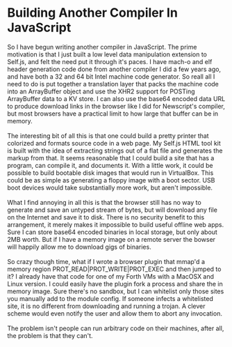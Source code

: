 Building Another Compiler In JavaScript
=======================================

So I have begun writing another compiler in JavaScript. The prime motivation is that I just built a low level data manipulation extension to Self.js, and felt the need put it through it&#39;s paces. I have mach-o and elf header generation code done from another compiler I did a few years ago, and have both a 32 and 64 bit Intel machine code generator.  So reall all I need to do is put together a translation layer that packs the machine code into an ArrayBuffer object and use the XHR2 support for POSTing ArrayBuffer data to a KV store.  I can also use the base64 encoded data URL to produce download links in the browser like I did for Newscript&#39;s compiler, but most browsers have a practical limit to how large that buffer can be in memory. <br><br>The interesting bit of all this is that one could build a pretty printer that colorized and formats source code in a web page. My Self.js HTML tool kit is built with the idea of extracting strings out of a flat file and generates the markup from that. It seems reasonable that I could build a site that has a program, can compile it, and documents it. With a little work, it could be possible to build bootable disk images that would run in VirtualBox. This could be as simple as generating a floppy image with a boot sector. USB boot devices would take substantially more work, but aren&#39;t impossible. <br><br>What I find annoying in all this is that the browser still has no way to generate and save an untyped stream of bytes, but will download any file on the Internet and save it to disk. There is no security benefit to this arrangement, it merely makes it impossible to build useful offline web apps. Sure I can store base64 encoded binaries in local storage, but only about 2MB worth.  But if I have a memory image on a remote server the bowser will happily allow me to download gigs of binaries. <br><br>So crazy though time, what if I wrote a browser plugin that mmap&#39;d a memory region PROT_READ|PROT_WRITE|PROT_EXEC and then jumped to it?  I already have that code for one of my Forth VMs with a MacOSX and Linux version. I could easily have the plugin fork a process and share the in memory image. Sure there&#39;s no sandbox, but I can whitelist only those sites you manually add to the module config. If someone infects a whitelisted site, it is no different from downloading and running a trojan. A clever scheme would even notify the user and allow them to abort any invocation. <br><br>The problem isn&#39;t people can run arbitrary code on their machines, after all, the problem is that they can&#39;t. 